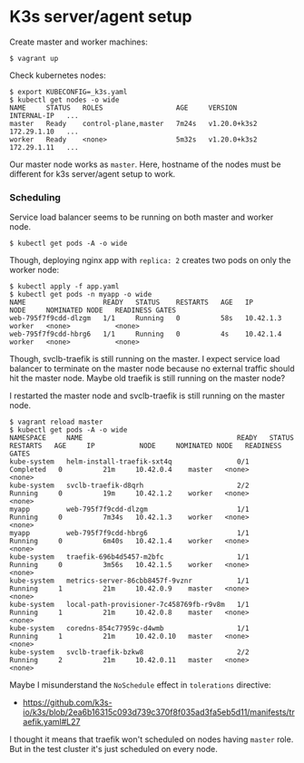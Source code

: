 # K3s server/agent setup

Create master and worker machines:

```console
$ vagrant up
```

Check kubernetes nodes:

```console
$ export KUBECONFIG=_k3s.yaml
$ kubectl get nodes -o wide
NAME     STATUS   ROLES                  AGE     VERSION        INTERNAL-IP   ...
master   Ready    control-plane,master   7m24s   v1.20.0+k3s2   172.29.1.10   ...
worker   Ready    <none>                 5m32s   v1.20.0+k3s2   172.29.1.11   ...
```

Our master node works as `master`. Here, hostname of the nodes must be different
for k3s server/agent setup to work.


### Scheduling


Service load balancer seems to be running on both master and worker node.

```console
$ kubectl get pods -A -o wide
```

Though, deploying nginx app with `replica: 2` creates two pods on only the
worker node:

```console
$ kubectl apply -f app.yaml
$ kubectl get pods -n myapp -o wide
NAME                   READY   STATUS    RESTARTS   AGE   IP          NODE     NOMINATED NODE   READINESS GATES
web-795f7f9cdd-dlzgm   1/1     Running   0          58s   10.42.1.3   worker   <none>           <none>
web-795f7f9cdd-hbrg6   1/1     Running   0          4s    10.42.1.4   worker   <none>           <none>
```

Though, svclb-traefik is still running on the master. I expect service load
balancer to terminate on the master node because no external traffic should
hit the master node. Maybe old traefik is still running on the master node?

I restarted the master node and svclb-traefik is still running on the master
node.

```console
$ vagrant reload master
$ kubectl get pods -A -o wide
NAMESPACE     NAME                                      READY   STATUS      RESTARTS   AGE     IP           NODE     NOMINATED NODE   READINESS GATES
kube-system   helm-install-traefik-sxt4q                0/1     Completed   0          21m     10.42.0.4    master   <none>           <none>
kube-system   svclb-traefik-d8qrh                       2/2     Running     0          19m     10.42.1.2    worker   <none>           <none>
myapp         web-795f7f9cdd-dlzgm                      1/1     Running     0          7m34s   10.42.1.3    worker   <none>           <none>
myapp         web-795f7f9cdd-hbrg6                      1/1     Running     0          6m40s   10.42.1.4    worker   <none>           <none>
kube-system   traefik-696b4d5457-m2bfc                  1/1     Running     0          3m56s   10.42.1.5    worker   <none>           <none>
kube-system   metrics-server-86cbb8457f-9vznr           1/1     Running     1          21m     10.42.0.9    master   <none>           <none>
kube-system   local-path-provisioner-7c458769fb-r9v8m   1/1     Running     1          21m     10.42.0.8    master   <none>           <none>
kube-system   coredns-854c77959c-d4wmb                  1/1     Running     1          21m     10.42.0.10   master   <none>           <none>
kube-system   svclb-traefik-bzkw8                       2/2     Running     2          21m     10.42.0.11   master   <none>           <none>
```

Maybe I misunderstand the `NoSchedule` effect in `tolerations` directive:

- https://github.com/k3s-io/k3s/blob/2ea6b16315c093d739c370f8f035ad3fa5eb5d11/manifests/traefik.yaml#L27

I thought it means that traefik won't scheduled on nodes having `master` role.
But in the test cluster it's just scheduled on every node.
